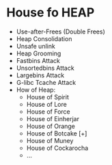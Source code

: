 # House fo HEAP

- Use-after-Frees (Double Frees)
- Heap Consolidation
- Unsafe unlink
- Heap Grooming
- Fastbins Attack
- Unsortedbins Attack
- Largebins Attack
- G-libc Tcache Attack
- How of Heap:
   * House of Spirit
   * House of Lore
   * House of Force
   * House of Einherjar
   * House of Orange
   * House of Botcake [+]
   * House of Muney
   * House of Cockarocha
   * ...
    
